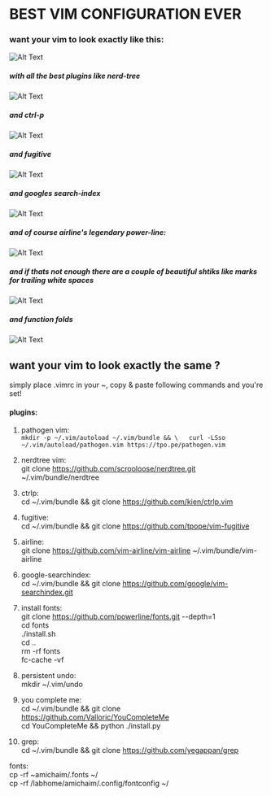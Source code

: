 # BEST VIM CONFIGURATION EVER
### want your vim to look exactly like this:  
![Alt Text](https://github.com/mantinband/best-vim-config-ever/blob/master/gifs/playing_around.gif)

##### with all the best plugins like nerd-tree  
![Alt Text](https://github.com/mantinband/best-vim-config-ever/blob/master/gifs/nerdtree.gif)

##### and ctrl-p  
![Alt Text](https://github.com/mantinband/best-vim-config-ever/blob/master/gifs/ctrlp.gif)

##### and fugitive 
![Alt Text](https://github.com/mantinband/best-vim-config-ever/blob/master/gifs/fugitive.gif)

##### and googles search-index  
![Alt Text](https://github.com/mantinband/best-vim-config-ever/blob/master/gifs/search.gif)

##### and of course airline's legendary power-line:  
![Alt Text](https://github.com/mantinband/best-vim-config-ever/blob/master/gifs/buffers.gif)

##### and if thats not enough there are a couple of beautiful shtiks like marks for trailing white spaces  
![Alt Text](https://github.com/mantinband/best-vim-config-ever/blob/master/gifs/extra_spaces.gif)

##### and function folds  
![Alt Text](https://github.com/mantinband/best-vim-config-ever/blob/master/gifs/folds.gif)


## want your vim to look exactly the same ? 
 simply place .vimrc in your ~, copy & paste following commands and you're set!  


#### plugins:  

1. pathogen vim:  
     ` mkdir -p ~/.vim/autoload ~/.vim/bundle && \  
     curl -LSso ~/.vim/autoload/pathogen.vim https://tpo.pe/pathogen.vim `  

2. nerdtree vim:  
     git clone https://github.com/scrooloose/nerdtree.git ~/.vim/bundle/nerdtree  

3. ctrlp:  
     cd ~/.vim/bundle && git clone https://github.com/kien/ctrlp.vim  

4. fugitive:  
     cd ~/.vim/bundle && git clone https://github.com/tpope/vim-fugitive  

5. airline:  
     git clone https://github.com/vim-airline/vim-airline ~/.vim/bundle/vim-airline  

6. google-searchindex:  
     cd ~/.vim/bundle && git clone https://github.com/google/vim-searchindex.git  

7. install fonts:  
     git clone https://github.com/powerline/fonts.git --depth=1  
     cd fonts  
     ./install.sh  
     cd ..  
     rm -rf fonts  
     fc-cache -vf  

8. persistent undo:  
     mkdir ~/.vim/undo  

9. you complete me:  
     cd ~/.vim/bundle && git clone https://github.com/Valloric/YouCompleteMe  
     cd YouCompleteMe && python ./install.py  

10. grep:  
    cd ~/.vim/bundle && git clone https://github.com/yegappan/grep  

fonts:  
cp -rf ~amichaim/.fonts ~/  
cp -rf /labhome/amichaim/.config/fontconfig ~/  
